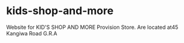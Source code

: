 # kids-shop-and-more
Website for KID'S SHOP AND MORE Provision Store.
Are located at45 Kangiwa Road G.R.A
